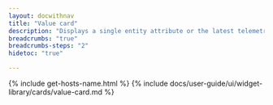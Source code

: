 ```yaml
---
layout: docwithnav
title: "Value card"
description: "Displays a single entity attribute or the latest telemetry in a scalable rectangle card."
breadcrumbs: "true"
breadcrumbs-steps: "2"
hidetoc: "true"

---
```

{% include get-hosts-name.html %}
{% include docs/user-guide/ui/widget-library/cards/value-card.md %}
